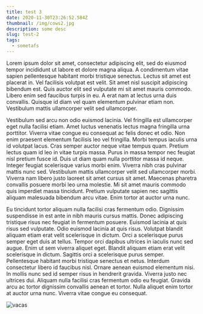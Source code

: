 ```yaml
---
title: test 3
date: 2020-11-30T23:26:52.584Z
thumbnail: /img/cows2.jpg
description: some desc
slug: test-2
tags:
  - sometafs
---
```

<!--StartFragment-->

Lorem ipsum dolor sit amet, consectetur adipiscing elit, sed do eiusmod tempor incididunt ut labore et dolore magna aliqua. A condimentum vitae sapien pellentesque habitant morbi tristique senectus. Lectus sit amet est placerat in. Vel facilisis volutpat est velit. Sit amet nisl suscipit adipiscing bibendum est. Quis auctor elit sed vulputate mi sit amet mauris commodo. Libero enim sed faucibus turpis in eu. A erat nam at lectus urna duis convallis. Quisque id diam vel quam elementum pulvinar etiam non. Vestibulum mattis ullamcorper velit sed ullamcorper.

Vestibulum sed arcu non odio euismod lacinia. Vel fringilla est ullamcorper eget nulla facilisi etiam. Amet luctus venenatis lectus magna fringilla urna porttitor. Viverra vitae congue eu consequat ac felis donec et odio. Non enim praesent elementum facilisis leo vel fringilla. Morbi tempus iaculis urna id volutpat lacus. Cras semper auctor neque vitae tempus quam. Pretium lectus quam id leo in vitae turpis massa. Purus in massa tempor nec feugiat nisl pretium fusce id. Duis ut diam quam nulla porttitor massa id neque. Integer feugiat scelerisque varius morbi enim. Viverra nibh cras pulvinar mattis nunc sed. Vestibulum mattis ullamcorper velit sed ullamcorper morbi. Viverra nam libero justo laoreet sit amet cursus sit amet. Maecenas pharetra convallis posuere morbi leo urna molestie. Mi sit amet mauris commodo quis imperdiet massa tincidunt. Pretium vulputate sapien nec sagittis aliquam malesuada bibendum arcu vitae. Enim tortor at auctor urna nunc.

Eu tincidunt tortor aliquam nulla facilisi cras fermentum odio. Dignissim suspendisse in est ante in nibh mauris cursus mattis. Donec adipiscing tristique risus nec feugiat in fermentum posuere. Euismod lacinia at quis risus sed vulputate. Odio euismod lacinia at quis risus. Volutpat blandit aliquam etiam erat velit scelerisque in dictum. Orci a scelerisque purus semper eget duis at tellus. Tempor orci dapibus ultrices in iaculis nunc sed augue. Enim ut sem viverra aliquet eget. Blandit aliquam etiam erat velit scelerisque in dictum. Sagittis orci a scelerisque purus semper. Pellentesque habitant morbi tristique senectus et netus. Interdum consectetur libero id faucibus nisl. Ornare aenean euismod elementum nisi. In mollis nunc sed id semper risus in hendrerit gravida. Viverra justo nec ultrices dui. Aliquam nulla facilisi cras fermentum odio eu feugiat. Gravida arcu ac tortor dignissim convallis aenean et tortor. Nulla aliquet enim tortor at auctor urna nunc. Viverra vitae congue eu consequat.

<!--EndFragment-->

![vacas](/img/3.jpeg "vacas")